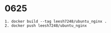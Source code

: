 # 0625

```
1. docker build --tag leesh7248/ubuntu_nginx .
2. docker push leesh7248/ubuntu_nginx
```